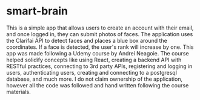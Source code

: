 # smart-brain
This is a simple app that allows users to create an account with their email, and once logged in, they can submit photos of faces. The application uses the Clarifai API to detect faces and places a blue box around the coordinates. If a face is detected, the user's rank will increase by one.
This app was made following a Udemy course by Andrei Neagoie. The course helped solidify concepts like using React, creating a backend API with RESTful practices, connecting to 3rd party APIs, registering and logging in users, authenticating users, creating and connecting to a postgresql database, and much more. I do not claim ownership of the application, however all the code was followed and hand written following the course materials. 
